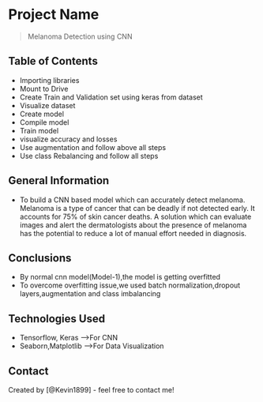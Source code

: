 # Project Name
> Melanoma Detection using CNN


## Table of Contents
* Importing libraries
* Mount to Drive
* Create Train and Validation set using keras from dataset
* Visualize dataset
* Create model
* Compile model
* Train model
* visualize accuracy and losses
* Use augmentation and follow above all steps
* Use class Rebalancing and follow all steps


## General Information
- To build a CNN based model which can accurately detect melanoma. Melanoma is a type of cancer that can be deadly if not detected early. It accounts for 75% of skin cancer deaths. A solution which can evaluate images and alert the dermatologists about the presence of melanoma has the potential to reduce a lot of manual effort needed in diagnosis.


## Conclusions
- By normal cnn model(Model-1),the model is getting overfitted
- To overcome overfitting issue,we used batch normalization,dropout layers,augmentation and class imbalancing

## Technologies Used
- Tensorflow, Keras  -->For CNN
- Seaborn,Matplotlib -->For Data Visualization


## Contact
Created by [@Kevin1899] - feel free to contact me!

